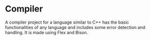 # Compiler
A compiler project for a language similar to C++ has the basic functionalities of any language and includes some error detection and handling. It is made using Flex and Bison.

